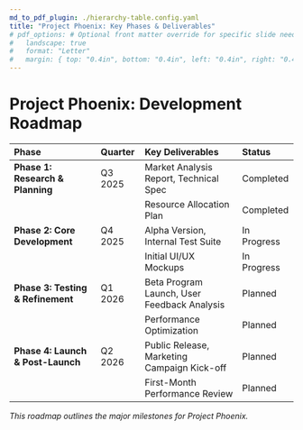 ```yaml
---
md_to_pdf_plugin: ./hierarchy-table.config.yaml
title: "Project Phoenix: Key Phases & Deliverables"
# pdf_options: # Optional front matter override for specific slide needs
#   landscape: true
#   format: "Letter" 
#   margin: { top: "0.4in", bottom: "0.4in", left: "0.4in", right: "0.4in" }
---
```


# Project Phoenix: Development Roadmap

| Phase        | Quarter | Key Deliverables                                  | Status      |
| :----------- | :------ | :------------------------------------------------ | :---------- |
| **Phase 1: Research & Planning** | Q3 2025 | Market Analysis Report, Technical Spec      | Completed   |
|              |         | Resource Allocation Plan                          | Completed   |
| **Phase 2: Core Development** | Q4 2025 | Alpha Version, Internal Test Suite          | In Progress |
|              |         | Initial UI/UX Mockups                             | In Progress |
| **Phase 3: Testing & Refinement** | Q1 2026 | Beta Program Launch, User Feedback Analysis | Planned     |
|              |         | Performance Optimization                          | Planned     |
| **Phase 4: Launch & Post-Launch** | Q2 2026 | Public Release, Marketing Campaign Kick-off   | Planned     |
|              |         | First-Month Performance Review                    | Planned     |

*This roadmap outlines the major milestones for Project Phoenix.*
